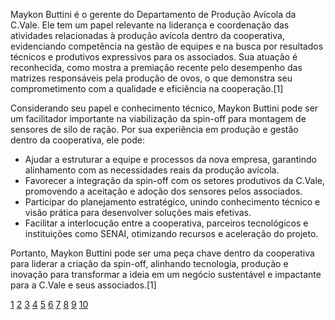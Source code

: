 Maykon Buttini é o gerente do Departamento de Produção Avícola da C.Vale. Ele tem um papel relevante na liderança e coordenação das atividades relacionadas à produção avícola dentro da cooperativa, evidenciando competência na gestão de equipes e na busca por resultados técnicos e produtivos expressivos para os associados. Sua atuação é reconhecida, como mostra a premiação recente pelo desempenho das matrizes responsáveis pela produção de ovos, o que demonstra seu comprometimento com a qualidade e eficiência na cooperação.[1]

Considerando seu papel e conhecimento técnico, Maykon Buttini pode ser um facilitador importante na viabilização da spin-off para montagem de sensores de silo de ração. Por sua experiência em produção e gestão dentro da cooperativa, ele pode:
- Ajudar a estruturar a equipe e processos da nova empresa, garantindo alinhamento com as necessidades reais da produção avícola.
- Favorecer a integração da spin-off com os setores produtivos da C.Vale, promovendo a aceitação e adoção dos sensores pelos associados.
- Participar do planejamento estratégico, unindo conhecimento técnico e visão prática para desenvolver soluções mais efetivas.
- Facilitar a interlocução entre a cooperativa, parceiros tecnológicos e instituições como SENAI, otimizando recursos e aceleração do projeto.

Portanto, Maykon Buttini pode ser uma peça chave dentro da cooperativa para liderar a criação da spin-off, alinhando tecnologia, produção e inovação para transformar a ideia em um negócio sustentável e impactante para a C.Vale e seus associados.[1]

[1](https://souagro.net/noticia/2023/01/c-vale-e-premiada-por-desempenho-de-matrizes-responsaveis-pela-producao-de-ovos/)
[2](https://www.juntacomercial.pr.gov.br/Pagina/ATOS-DECISORIOS-DEZEMBRO-2023)
[3](https://www.juntacomercial.pr.gov.br/Pagina/Atos-Decisorios-Maio2020)
[4](http://www.cardpostage.com/medicina-e-salute.htm)
[5](https://www.locajob.com.br/belagricola-coloca-sementeira-a-venda-em-meio-a-crise-financeira-provocada-por-disputa-com-a-upl)
[6](https://dialnet.unirioja.es/descarga/articulo/4000694.pdf)
[7](https://cacpangoa.com)
[8](https://documents1.worldbank.org/curated/en/711251468281368938/pdf/multi-page.pdf)
[9](https://dialnet.unirioja.es/descarga/articulo/5305449.pdf)
[10](https://diposit.ub.edu/dspace/bitstream/2445/190846/1/2Filomeno%20(Coordinadora)_PERSPECTIVES.pdf)

